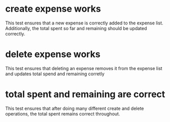 # create expense works
This test ensures that a new expense is correctly added to the expense list. Additionally, the total spent so far
and remaining should be updated correctly.

# delete expense works
This test ensures that deleting an expense removes it from the expense list and updates total spend and remaining corretly

# total spent and remaining are correct
This test ensures that after doing many different create and delete operations, the total spent remains correct throughout.

